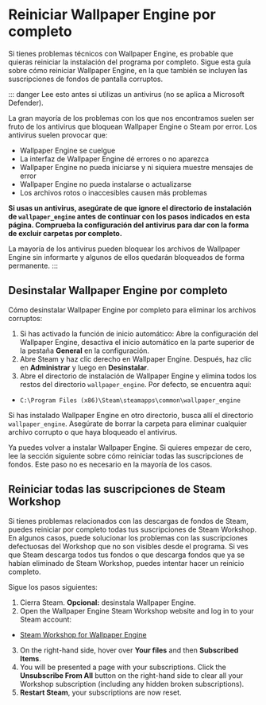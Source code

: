 # Reiniciar Wallpaper Engine por completo

Si tienes problemas técnicos con Wallpaper Engine, es probable que quieras reiniciar la instalación del programa por completo. Sigue esta guía sobre cómo reiniciar Wallpaper Engine, en la que también se incluyen las suscripciones de fondos de pantalla corruptos.

::: danger
Lee esto antes si utilizas un antivirus (no se aplica a Microsoft Defender).

La gran mayoría de los problemas con los que nos encontramos suelen ser fruto de los antivirus que bloquean Wallpaper Engine o Steam por error. Los antivirus suelen provocar que:

* Wallpaper Engine se cuelgue
* La interfaz de Wallpaper Engine dé errores o no aparezca
* Wallpaper Engine no pueda iniciarse y ni siquiera muestre mensajes de error
* Wallpaper Engine no pueda instalarse o actualizarse
* Los archivos rotos o inaccesibles causen más problemas

**Si usas un antivirus, asegúrate de que ignore el directorio de instalación de `wallpaper_engine` antes de continuar con los pasos indicados en esta página. Comprueba la configuración del antivirus para dar con la forma de excluir carpetas por completo.**

La mayoría de los antivirus pueden bloquear los archivos de Wallpaper Engine sin informarte y algunos de ellos quedarán bloqueados de forma permanente.
:::

## Desinstalar Wallpaper Engine por completo

Cómo desinstalar Wallpaper Engine por completo para eliminar los archivos corruptos:

1. Si has activado la función de inicio automático: Abre la configuración del Wallpaper Engine, desactiva el inicio automático en la parte superior de la pestaña **General** en la configuración.
2. Abre Steam y haz clic derecho en Wallpaper Engine. Después, haz clic en **Administrar** y luego en **Desinstalar**.
3. Abre el directorio de instalación de Wallpaper Engine y elimina todos los restos del directorio `wallpaper_engine`. Por defecto, se encuentra aquí:

* `C:\Program Files (x86)\Steam\steamapps\common\wallpaper_engine`

Si has instalado Wallpaper Engine en otro directorio, busca allí el directorio `wallpaper_engine`. Asegúrate de borrar la carpeta para eliminar cualquier archivo corrupto o que haya bloqueado el antivirus.

Ya puedes volver a instalar Wallpaper Engine. Si quieres empezar de cero, lee la sección siguiente sobre cómo reiniciar todas las suscripciones de fondos. Este paso no es necesario en la mayoría de los casos.

## Reiniciar todas las suscripciones de Steam Workshop

Si tienes problemas relacionados con las descargas de fondos de Steam, puedes reiniciar por completo todas tus suscripciones de Steam Workshop. En algunos casos, puede solucionar los problemas con las suscripciones defectuosas del Workshop que no son visibles desde el programa. Si ves que Steam descarga todos tus fondos o que descarga fondos que ya se habían eliminado de Steam Workshop, puedes intentar hacer un reinicio completo.

Sigue los pasos siguientes:

1. Cierra Steam. **Opcional:** desinstala Wallpaper Engine.
2. Open the Wallpaper Engine Steam Workshop website and log in to your Steam account:

* [Steam Workshop for Wallpaper Engine](https://steamcommunity.com/app/431960/workshop/)

3. On the right-hand side, hover over **Your files** and then **Subscribed Items**.
4. You will be presented a page with your subscriptions. Click the **Unsubscribe From All** button on the right-hand side to clear all your Workshop subscription (including any hidden broken subscriptions).
5. **Restart Steam**, your subscriptions are now reset.
